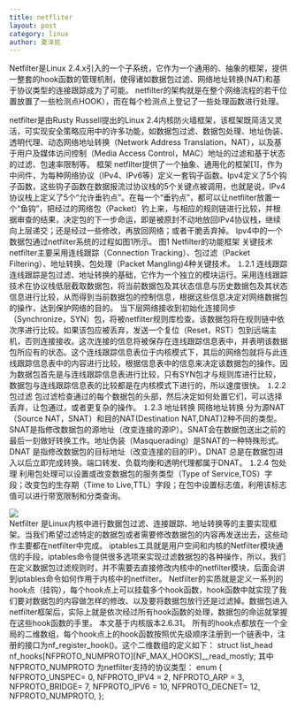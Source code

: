 ```yaml
---
title: netfliter
layout: post
category: linux
author: 夏泽民
---
```

<!-- more -->
Netfilter是Linux 2.4.x引入的一个子系统，它作为一个通用的、抽象的框架，提供一整套的hook函数的管理机制，使得诸如数据包过滤、网络地址转换(NAT)和基于协议类型的连接跟踪成为了可能。
netfilter的架构就是在整个网络流程的若干位置放置了一些检测点HOOK），而在每个检测点上登记了一些处理函数进行处理。

netfilter是由Rusty Russell提出的Linux 2.4内核防火墙框架，该框架既简洁又灵活，可实现安全策略应用中的许多功能，如数据包过滤、数据包处理、地址伪装、透明代理、动态网络地址转换（Network Address Translation，NAT），以及基于用户及媒体访问控制（Media Access Control，MAC）地址的过滤和基于状态的过滤、包速率限制等。
框架
netfilter提供了一个抽象、通用化的框架[1]，作为中间件，为每种网络协议（IPv4、IPv6等）定义一套钩子函数。Ipv4定义了5个钩子函数，这些钩子函数在数据报流过协议栈的5个关键点被调用，也就是说，IPv4协议栈上定义了5个“允许垂钓点”。在每一个“垂钓点”，都可以让netfilter放置一个“鱼钩”，把经过的网络包（Packet）钓上来，与相应的规则链进行比较，并根据审查的结果，决定包的下一步命运，即是被原封不动地放回IPv4协议栈，继续向上层递交；还是经过一些修改，再放回网络；或者干脆丢弃掉。
Ipv4中的一个数据包通过netfilter系统的过程如图1所示。
图1 Netfilter的功能框架
关键技术
netfilter主要采用连线跟踪（Connection Tracking）、包过滤（Packet Filtering）、地址转换、包处理（Packet Mangling)4种关键技术。
⒈2.1 连线跟踪
连线跟踪是包过滤、地址转换的基础，它作为一个独立的模块运行。采用连线跟踪技术在协议栈低层截取数据包，将当前数据包及其状态信息与历史数据包及其状态信息进行比较，从而得到当前数据包的控制信息，根据这些信息决定对网络数据包的操作，达到保护网络的目的。
当下层网络接收到初始化连接同步（Synchronize，SYN）包，将被netfilter规则库检查。该数据包将在规则链中依次序进行比较。如果该包应被丢弃，发送一个复位（Reset，RST）包到远端主机，否则连接接收。这次连接的信息将被保存在连线跟踪信息表中，并表明该数据包所应有的状态。这个连线跟踪信息表位于内核模式下，其后的网络包就将与此连线跟踪信息表中的内容进行比较，根据信息表中的信息来决定该数据包的操作。因为数据包首先是与连线跟踪信息表进行比较，只有SYN包才与规则库进行比较，数据包与连线跟踪信息表的比较都是在内核模式下进行的，所以速度很快。
⒈2.2 包过滤
包过滤检查通过的每个数据包的头部，然后决定如何处置它们，可以选择丢弃，让包通过，或者更复杂的操作。
⒈2.3 地址转换
网络地址转换 分为源NAT（Source NAT，SNAT）和目的NAT(Destination NAT,DNAT)2种不同的类型。SNAT是指修改数据包的源地址（改变连接的源IP）。SNAT会在数据包送出之前的最后一刻做好转换工作。地址伪装（Masquerading）是SNAT的一种特殊形式。DNAT 是指修改数据包的目标地址（改变连接的目的IP）。DNAT 总是在数据包进入以后立即完成转换。端口转发、负载均衡和透明代理都属于DNAT。
⒈2.4 包处理
利用包处理可以设置或改变数据包的服务类型（Type of Service,TOS）字段；改变包的生存期（Time to Live,TTL）字段；在包中设置标志值，利用该标志值可以进行带宽限制和分类查询。



<div class="container">
	<div class="row">
	<img src="{{site.url}}{{site.baseurl}}/img/netfliter.png"/>
	</div>
	<div class="row">
	</div>
</div>
Netfilter 是Linux内核中进行数据包过滤、连接跟踪、地址转换等的主要实现框架。当我们希望过滤特定的数据包或者需要修改数据包的内容再发送出去，这些动作主要都在netfilter中完成。
iptables工具就是用户空间和内核的Netfilter模块通信的手段，iptables命令提供很多选项来实现过滤数据包的各种操作，所以，我们在定义数据包过滤规则时，并不需要去直接修改内核中的netfilter模块，后面会讲到iptables命令如何作用于内核中的netfilter。
Netfilter的实质就是定义一系列的hook点（挂钩），每个hook点上可以挂载多个hook函数，hook函数中就实现了我们要对数据包的内容做怎样的修改、以及要将数据包放行还是过滤掉。数据包进入netfilter框架后，实际上就是依次经过所有hook函数的处理，数据包的命运就掌握在这些hook函数的手里。
本文基于内核版本2.6.31。
所有的hook点都放在一个全局的二维数组，每个hook点上的hook函数按照优先级顺序注册到一个链表中，注册的接口为nf_register_hook()。这个二维数组的定义如下：
struct list_head nf_hooks[NFPROTO_NUMPROTO][NF_MAX_HOOKS]__read_mostly;
其中NFPROTO_NUMPROTO 为netfilter支持的协议类型：
enum {
   NFPROTO_UNSPEC=  0,
   NFPROTO_IPV4   =  2,
   NFPROTO_ARP    =  3,
   NFPROTO_BRIDGE=  7,
   NFPROTO_IPV6   = 10,
   NFPROTO_DECNET= 12,
   NFPROTO_NUMPROTO,
};

